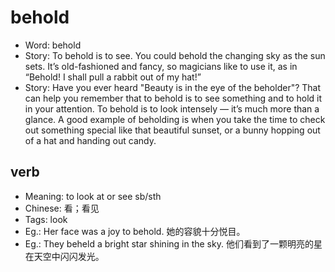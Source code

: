 # behold

- Word: behold
- Story: To behold is to see. You could behold the changing sky as the sun sets. It’s old-fashioned and fancy, so magicians like to use it, as in “Behold! I shall pull a rabbit out of my hat!”
- Story: Have you ever heard "Beauty is in the eye of the beholder"? That can help you remember that to behold is to see something and to hold it in your attention. To behold is to look intensely — it’s much more than a glance. A good example of beholding is when you take the time to check out something special like that beautiful sunset, or a bunny hopping out of a hat and handing out candy.

## verb

- Meaning: to look at or see sb/sth
- Chinese: 看；看见
- Tags: look
- Eg.: Her face was a joy to behold. 她的容貌十分悦目。
- Eg.: They beheld a bright star shining in the sky. 他们看到了一颗明亮的星在天空中闪闪发光。

